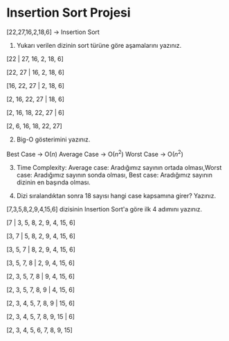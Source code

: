 # Insertion Sort Projesi

[22,27,16,2,18,6] -> Insertion Sort

1. Yukarı verilen dizinin sort türüne göre aşamalarını yazınız.

[22 | 27, 16, 2, 18, 6]

[22, 27 |  16, 2, 18, 6]

[16, 22, 27 | 2, 18, 6]

[2, 16, 22, 27 | 18, 6]

[2, 16, 18, 22, 27 | 6]

[2, 6, 16, 18, 22, 27]


2. Big-O gösterimini yazınız.

Best Case -> O($n$)
Average Case -> O($n^2$)
Worst Case -> O($n^2$)


3. Time Complexity: Average case: Aradığımız sayının ortada olması,Worst case: Aradığımız sayının sonda olması, Best case: Aradığımız sayının dizinin en başında olması.

4. Dizi sıralandıktan sonra 18 sayısı hangi case kapsamına girer? Yazınız.


[7,3,5,8,2,9,4,15,6] dizisinin Insertion Sort'a göre ilk 4 adımını yazınız.

[7 | 3, 5, 8, 2, 9, 4, 15, 6]

[3, 7 |  5, 8, 2, 9, 4, 15, 6]

[3, 5, 7 | 8, 2, 9, 4, 15, 6]

[3, 5, 7, 8 | 2, 9, 4, 15, 6]

[2, 3, 5, 7, 8 | 9, 4, 15, 6]

[2, 3, 5, 7, 8, 9 |  4, 15, 6]

[2, 3, 4, 5, 7, 8, 9  | 15, 6]

[2, 3, 4, 5, 7, 8, 9, 15  | 6]

[2, 3, 4, 5, 6, 7, 8, 9, 15]